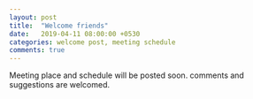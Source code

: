 ```yaml
---
layout: post
title:  "Welcome friends"
date:   2019-04-11 08:00:00 +0530
categories: welcome post, meeting schedule
comments: true
---
```

Meeting place and schedule will be posted soon.
comments and suggestions are welcomed. 